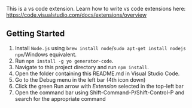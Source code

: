 This is a vs code extension. Learn how to write vs code extensions here: https://code.visualstudio.com/docs/extensions/overview

## Getting Started
1. Install `Node.js` using `brew install node`/`sudo apt-get install nodejs npm`/Windows equivalent.
2. Run `npm install -g yo generator-code`.
3. Navigate to this project directory and run `npm install`.
4. Open the folder containing this README.md in Visual Studio Code.
5. Go to the Debug menu in the left bar (4th icon down)
6. Click the green Run arrow with *Extension* selected in the top-left bar
7. Open the command bar using Shift-Command-P/Shift-Control-P and search for the appropriate command
